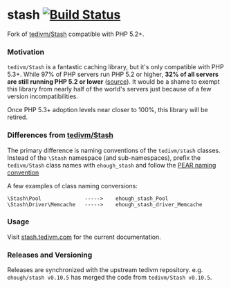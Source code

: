 # stash [![Build Status](https://secure.travis-ci.org/ehough/stash.png)](http://travis-ci.org/ehough/stash)

Fork of [tedivm/Stash](https://github.com/tedivm/Stash) compatible with PHP 5.2+.

### Motivation

`tedivm/Stash` is a fantastic caching library, but it's only compatible with PHP 5.3+. While 97% of PHP servers run PHP 5.2 or higher,
**32% of all servers are still running PHP 5.2 or lower** ([source](http://w3techs.com/technologies/details/pl-php/5/all)).
It would be a shame to exempt this library from nearly half of the world's servers just because of a few version incompatibilities.

Once PHP 5.3+ adoption levels near closer to 100%, this library will be retired.

### Differences from [tedivm/Stash](https://github.com/tedivm/Stash)

The primary difference is naming conventions of the `tedivm/stash` classes.
Instead of the `\Stash` namespace (and sub-namespaces), prefix the `tedivm/Stash` class names
with `ehough_stash` and follow the [PEAR naming convention](http://pear.php.net/manual/en/standards.php)

A few examples of class naming conversions:

    \Stash\Pool              ----->    ehough_stash_Pool
    \Stash\Driver\Memcache   ----->    ehough_stash_driver_Memcache

### Usage

Visit [stash.tedivm.com](http://stash.tedivm.com) for the current documentation.

### Releases and Versioning

Releases are synchronized with the upstream tedivm repository. e.g. `ehough/stash v0.10.5` has merged the code
from `tedivm/Stash v0.10.5`.